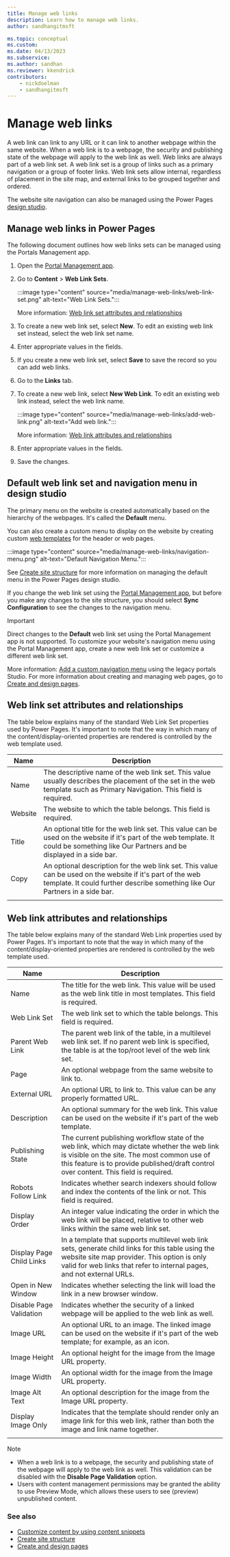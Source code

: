 ```yaml
---
title: Manage web links
description: Learn how to manage web links.
author: sandhangitmsft

ms.topic: conceptual
ms.custom: 
ms.date: 04/13/2023
ms.subservice: 
ms.author: sandhan
ms.reviewer: kkendrick
contributors:
    - nickdoelman
    - sandhangitmsft
---
```


# Manage web links

A web link can link to any URL or it can link to another webpage within the same website. When a web link is to a webpage, the security and publishing state of the webpage will apply to the web link as well. Web links are always part of a web link set. A web link set is a group of links such as a primary navigation or a group of footer links. Web link sets allow internal, regardless of placement in the site map, and external links to be grouped together and ordered.

The website site navigation can also be managed using the Power Pages [design studio](../getting-started/structure-site.md).

## Manage web links in Power Pages

The following document outlines how web links sets can be managed using the Portals Management app.

1. Open the [Portal Management app](portal-management-app.md).

1. Go to **Content** > **Web Link Sets**.

    :::image type="content" source="media/manage-web-links/web-link-set.png" alt-text="Web Link Sets.":::

    More information: [Web link set attributes and relationships](#web-link-set-attributes-and-relationships)

1. To create a new web link set, select **New**. To edit an existing web link set instead, select the web link set name.

1. Enter appropriate values in the fields.

1. If you create a new web link set, select **Save** to save the record so you can add web links.

1. Go to the **Links** tab.

1. To create a new web link, select **New Web Link**. To edit an existing web link instead, select the web link name.

    :::image type="content" source="media/manage-web-links/add-web-link.png" alt-text="Add web link.":::

    More information: [Web link attributes and relationships](#web-link-attributes-and-relationships)

1. Enter appropriate values in the fields.

1. Save the changes.

## Default web link set and navigation menu in design studio

The primary menu on the website is created automatically based on the hierarchy of the webpages. It's called the **Default** menu. 

You can also create a custom menu to display on the website by creating custom [web templates](web-templates.md) for the header or web pages.

:::image type="content" source="media/manage-web-links/navigation-menu.png" alt-text="Default Navigation Menu.":::

See [Create site structure](../getting-started/structure-site.md) for more information on managing the default menu in the Power Pages design studio.

If you change the web link set using the [Portal Management app](portal-management-app.md), but before you make any changes to the site structure, you should select **Sync Configuration** to see the changes to the navigation menu.

> [!IMPORTANT]
> Direct changes to the **Default** web link set using the Portal Management app is not supported. To customize your website's navigation menu using the Portal Management app, create a new web link set or customize a different web link set. 

More information: [Add a custom navigation menu](/power-apps/maker/portals/add-custom-menu) using the legacy portals Studio. For more information about creating and managing web pages, go to [Create and design pages](../getting-started/first-page.md).

## Web link set attributes and relationships

The table below explains many of the standard Web Link Set properties used by Power Pages. It's important to note that the way in which many of the content/display-oriented properties are rendered is controlled by the web template used.

| Name    | Description                                                                                                                                                                                  |
|---------|----------------------------------------------------------------------------------------------------------------------------------------------------------------------------------------------|
| Name    | The descriptive name of the web link set. This value usually describes the placement of the set in the web template such as Primary Navigation. This field is required.                   |
| Website | The website to which the table belongs. This field is required.                                                                                                                             |
| Title   | An optional title for the web link set. This value can be used on the website if it's part of the web template. It could be something like Our Partners and be displayed in a side bar.    |
| Copy    | An optional description for the web link set. This value can be used on the website if it's part of the web template. It could further describe something like Our Partners in a side bar. |
||

## Web link attributes and relationships

The table below explains many of the standard Web Link properties used by Power Pages. It's important to note that the way in which many of the content/display-oriented properties are rendered is controlled by the web template used.


|           Name           |                                                                                                               Description                                                                                                               |
|--------------------------|-----------------------------------------------------------------------------------------------------------------------------------------------------------------------------------------------------------------------------------------|
|           Name           |                                                          The title for the web link. This value will be used as the web link title in most templates. This field is required.                                                           |
|       Web Link Set       |                                                                                  The web link set to which the table belongs. This field is required.                                                                                  |
|     Parent Web Link      |                                      The parent web link of the table, in a multilevel web link set. If no parent web link is specified, the table is at the top/root level of the web link set.                                      |
|           Page           |                                                                                          An optional webpage from the same website to link to.                                                                                          |
|        External URL      |                                                                                An optional URL to link to. This value can be any properly formatted URL.                                                                                |
|       Description        |                                                              An optional summary for the web link. This value can be used on the website if it's part of the web template.                                                              |
|     Publishing State     | The current publishing workflow state of the web link, which may dictate whether the web link is visible on the site. The most common use of this feature is to provide published/draft control over content. This field is required. |
|    Robots Follow Link    |                                                           Indicates whether search indexers should follow and index the contents of the link or not. This field is required.                                                            |
|      Display Order       |                                                  An integer value indicating the order in which the web link will be placed, relative to other web links within the same web link set.                                                  |
| Display Page Child Links |  In a template that supports multilevel web link sets, generate child links for this table using the website site map provider. This option is only valid for web links that refer to internal pages, and not external URLs.  |
|    Open in New Window    |                                                                            Indicates whether selecting the link will load the link in a new browser window.                                                                             |
| Disable Page Validation  |                                                                       Indicates whether the security of a linked webpage will be applied to the web link as well.                                                                       |
|        Image URL         |                                                   An optional URL to an image. The linked image can be used on the website if it's part of the web template; for example, as an icon.                                                   |
|       Image Height       |                                                                                      An optional height for the image from the Image URL property.                                                                                      |
|       Image Width        |                                                                                      An optional width for the image from the Image URL property.                                                                                       |
|      Image Alt Text      |                                                                                   An optional description for the image from the Image URL property.                                                                                    |
|    Display Image Only    |                                                   Indicates that the template should render only an image link for this web link, rather than both the image and link name together.                                                    |
|                          |                                                                                                                                                                                                                                         |

> [!NOTE]
> - When a web link is to a webpage, the security and publishing state of the webpage will apply to the web link as well. This validation can be disabled with the **Disable Page Validation** option. 
> - Users with content management permissions may be granted the ability to use Preview Mode, which allows these users to see (preview) unpublished content.

### See also

- [Customize content by using content snippets](customize-content-snippets.md)
- [Create site structure](../getting-started/structure-site.md)
- [Create and design pages](../getting-started/first-page.md)
